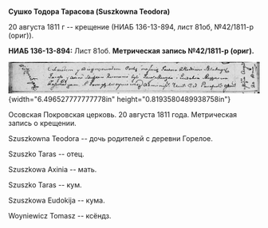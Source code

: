 **Сушко Тодора Тарасова (Suszkowna Teodora)**

20 августа 1811 г -- крещение (НИАБ 136-13-894, лист 81об, №42/1811-р
(ориг)).

**НИАБ 136-13-894:** Лист 81об. **Метрическая запись №42/1811-р
(ориг).**

![](./media/d753adbe5a71d4669e150ce407fad165b5a09e9c.png){width="6.496527777777778in"
height="0.8193580489938758in"}

Осовская Покровская церковь. 20 августа 1811 года. Метрическая запись о
крещении.

Szuszkowna Teodora -- дочь родителей с деревни Горелое.

Szuszko Taras -- отец.

Szuszkowa Axinia -- мать.

Szuszko Taras -- кум.

Szuszkowa Eudokija -- кума.

Woyniewicz Tomasz -- ксёндз.
